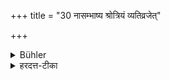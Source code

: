+++
title = "30 नासम्भाष्य श्रोत्रियं व्यतिव्रजेत्"

+++

<details><summary>Bühler</summary>

30. He shall not pass a learned Brāhmaṇa without addressing him;
</details>

<details><summary>हरदत्त-टीका</summary>

## सूत्रम्
नाऽसम्भाष्य श्रोत्रियं व्यतिव्रजेत् ॥ २७ ॥  
### टिप्पनी
श्रोत्रियं पथि सङ्गत्तमसम्भाष्य न व्यतिव्रजेत् न व्यतिक्रामेत् ॥ २७ ॥
</details>
